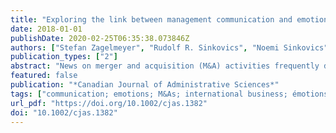 ```yaml
---
title: "Exploring the link between management communication and emotions in mergers and acquisitions"
date: 2018-01-01
publishDate: 2020-02-25T06:35:38.073846Z
authors: ["Stefan Zagelmeyer", "Rudolf R. Sinkovics", "Noemi Sinkovics", "Verena Kusstatscher"]
publication_types: ["2"]
abstract: "News on merger and acquisition (M&A) activities frequently dominate the popular business press. While the announcement of an M&A usually elicits enthusiasm in the business community, it also results in increased levels of uncertainty, stress, and anxiety for employees. Based on a qualitative analysis of four international M&A cases, this paper integrates emotions and communication during mergers and acquisitions in a conceptual framework. We argue that management communication and information flows during all stages of an M&A process represent affective events, which in a cognitive appraisal process trigger positive and negative emotions. These in turn may influence employee attitudes, behaviour, and performance, and ultimately also M&A success. // La presse économique est fréquemment dominée par des informations portant sur les activités de fusion et d'acquisition (désormais M&A). S'il est vrai que l'annonce d'une M&A suscite de l'enthousiasme dans le monde des affaires, il n'en demeure pas moins qu'elle provoque, chez les employés, des niveaux élevés d'incertitude, de stress et d'anxiété. Dans cet article, nous nous appuyons sur une analyse qualitative de quatre cas internationaux de M&A pour intégrer, dans un cadre conceptuel, les émotions et la communication pendant les fusions et les acquisitions. Nous soutenons que la gestion de la communication et des flots d'information pendant les différentes étapes d'un processus de M&A représentent des évènements affectifs qui, dans un processus d'appréciation cognitive, créent des émotions positives ou négatives. Celles-ci pourraient influencer, à leur tour, les attitudes, les comportements et les rendements des employés, et, en fin de compte, la réussite de la M&A."
featured: false
publication: "*Canadian Journal of Administrative Sciences*"
tags: ["communication; emotions; M&As; international business; émotions; commerce international"]
url_pdf: "https://doi.org/10.1002/cjas.1382"
doi: "10.1002/cjas.1382"
---
```


